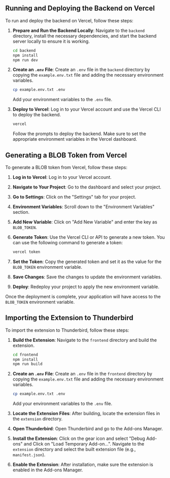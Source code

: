## Running and Deploying the Backend on Vercel

To run and deploy the backend on Vercel, follow these steps:

1. **Prepare and Run the Backend Locally**: Navigate to the `backend` directory, install the necessary dependencies, and start the backend server locally to ensure it is working.

   ```bash
   cd backend
   npm install
   npm run dev
   ```

2. **Create an `.env` File**: Create an `.env` file in the `backend` directory by copying the `example.env.txt` file and adding the necessary environment variables.

   ```bash
   cp example.env.txt .env
   ```

   Add your environment variables to the `.env` file.

3. **Deploy to Vercel**: Log in to your Vercel account and use the Vercel CLI to deploy the backend.

   ```bash
   vercel
   ```

   Follow the prompts to deploy the backend. Make sure to set the appropriate environment variables in the Vercel dashboard.

## Generating a BLOB Token from Vercel

To generate a BLOB token from Vercel, follow these steps:

1. **Log in to Vercel**: Log in to your Vercel account.

2. **Navigate to Your Project**: Go to the dashboard and select your project.

3. **Go to Settings**: Click on the "Settings" tab for your project.

4. **Environment Variables**: Scroll down to the "Environment Variables" section.

5. **Add New Variable**: Click on "Add New Variable" and enter the key as `BLOB_TOKEN`.

6. **Generate Token**: Use the Vercel CLI or API to generate a new token. You can use the following command to generate a token:

   ```bash
   vercel token
   ```

7. **Set the Token**: Copy the generated token and set it as the value for the `BLOB_TOKEN` environment variable.

8. **Save Changes**: Save the changes to update the environment variables.

9. **Deploy**: Redeploy your project to apply the new environment variable.

Once the deployment is complete, your application will have access to the `BLOB_TOKEN` environment variable.

## Importing the Extension to Thunderbird

To import the extension to Thunderbird, follow these steps:

1. **Build the Extension**: Navigate to the `frontend` directory and build the extension.

   ```bash
   cd frontend
   npm install
   npm run build
   ```

2. **Create an `.env` File**: Create an `.env` file in the `frontend` directory by copying the `example.env.txt` file and adding the necessary environment variables.

   ```bash
   cp example.env.txt .env
   ```

   Add your environment variables to the `.env` file.

3. **Locate the Extension Files**: After building, locate the extension files in the `extension` directory.

4. **Open Thunderbird**: Open Thunderbird and go to the Add-ons Manager.

5. **Install the Extension**: Click on the gear icon and select "Debug Add-ons" and Click on "Load Temporary Add-on...". Navigate to the `extension` directory and select the built extension file (e.g., `manifest.json`).

6. **Enable the Extension**: After installation, make sure the extension is enabled in the Add-ons Manager.
